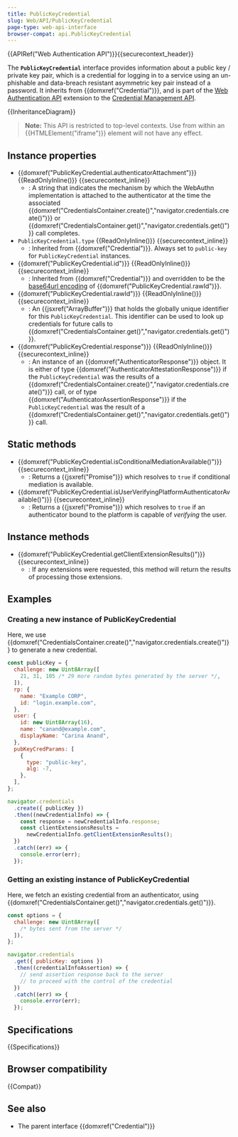 ```yaml
---
title: PublicKeyCredential
slug: Web/API/PublicKeyCredential
page-type: web-api-interface
browser-compat: api.PublicKeyCredential
---
```


{{APIRef("Web Authentication API")}}{{securecontext_header}}

The **`PublicKeyCredential`** interface provides information about a public key / private key pair, which is a credential for logging in to a service using an un-phishable and data-breach resistant asymmetric key pair instead of a password. It inherits from {{domxref("Credential")}}, and is part of the [Web Authentication API](/en-US/docs/Web/API/Web_Authentication_API) extension to the [Credential Management API](/en-US/docs/Web/API/Credential_Management_API).

{{InheritanceDiagram}}

> **Note:** This API is restricted to top-level contexts. Use from within an {{HTMLElement("iframe")}} element will not have any effect.

## Instance properties

- {{domxref("PublicKeyCredential.authenticatorAttachment")}} {{ReadOnlyInline()}} {{securecontext_inline}}
  - : A string that indicates the mechanism by which the WebAuthn implementation is attached to the authenticator at the time the associated {{domxref("CredentialsContainer.create()","navigator.credentials.create()")}} or {{domxref("CredentialsContainer.get()","navigator.credentials.get()")}} call completes.
- `PublicKeyCredential.type` {{ReadOnlyInline()}} {{securecontext_inline}}
  - : Inherited from {{domxref("Credential")}}. Always set to `public-key` for `PublicKeyCredential` instances.
- {{domxref("PublicKeyCredential.id")}} {{ReadOnlyInline()}} {{securecontext_inline}}
  - : Inherited from {{domxref("Credential")}} and overridden to be the [base64url encoding](/en-US/docs/Glossary/Base64) of {{domxref("PublicKeyCredential.rawId")}}.
- {{domxref("PublicKeyCredential.rawId")}} {{ReadOnlyInline()}} {{securecontext_inline}}
  - : An {{jsxref("ArrayBuffer")}} that holds the globally unique identifier for this `PublicKeyCredential`. This identifier can be used to look up credentials for future calls to {{domxref("CredentialsContainer.get()","navigator.credentials.get()")}}.
- {{domxref("PublicKeyCredential.response")}} {{ReadOnlyInline()}} {{securecontext_inline}}
  - : An instance of an {{domxref("AuthenticatorResponse")}} object. It is either of type {{domxref("AuthenticatorAttestationResponse")}} if the `PublicKeyCredential` was the results of a {{domxref("CredentialsContainer.create()","navigator.credentials.create()")}} call, or of type {{domxref("AuthenticatorAssertionResponse")}} if the `PublicKeyCredential` was the result of a {{domxref("CredentialsContainer.get()","navigator.credentials.get()")}} call.

## Static methods

- {{domxref("PublicKeyCredential.isConditionalMediationAvailable()")}} {{securecontext_inline}}
  - : Returns a {{jsxref("Promise")}} which resolves to `true` if conditional mediation is available.
- {{domxref("PublicKeyCredential.isUserVerifyingPlatformAuthenticatorAvailable()")}} {{securecontext_inline}}
  - : Returns a {{jsxref("Promise")}} which resolves to `true` if an authenticator bound to the platform is capable of _verifying_ the user.

## Instance methods

- {{domxref("PublicKeyCredential.getClientExtensionResults()")}} {{securecontext_inline}}
  - : If any extensions were requested, this method will return the results of processing those extensions.

## Examples

### Creating a new instance of PublicKeyCredential

Here, we use {{domxref("CredentialsContainer.create()","navigator.credentials.create()")}} to generate a new credential.

```js
const publicKey = {
  challenge: new Uint8Array([
    21, 31, 105 /* 29 more random bytes generated by the server */,
  ]),
  rp: {
    name: "Example CORP",
    id: "login.example.com",
  },
  user: {
    id: new Uint8Array(16),
    name: "canand@example.com",
    displayName: "Carina Anand",
  },
  pubKeyCredParams: [
    {
      type: "public-key",
      alg: -7,
    },
  ],
};

navigator.credentials
  .create({ publicKey })
  .then((newCredentialInfo) => {
    const response = newCredentialInfo.response;
    const clientExtensionsResults =
      newCredentialInfo.getClientExtensionResults();
  })
  .catch((err) => {
    console.error(err);
  });
```

### Getting an existing instance of PublicKeyCredential

Here, we fetch an existing credential from an authenticator, using {{domxref("CredentialsContainer.get()","navigator.credentials.get()")}}.

```js
const options = {
  challenge: new Uint8Array([
    /* bytes sent from the server */
  ]),
};

navigator.credentials
  .get({ publicKey: options })
  .then((credentialInfoAssertion) => {
    // send assertion response back to the server
    // to proceed with the control of the credential
  })
  .catch((err) => {
    console.error(err);
  });
```

## Specifications

{{Specifications}}

## Browser compatibility

{{Compat}}

## See also

- The parent interface {{domxref("Credential")}}
